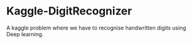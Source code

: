 # Kaggle-DigitRecognizer
A kaggle problem where we have to recognise handwritten digits using Deep learning.
